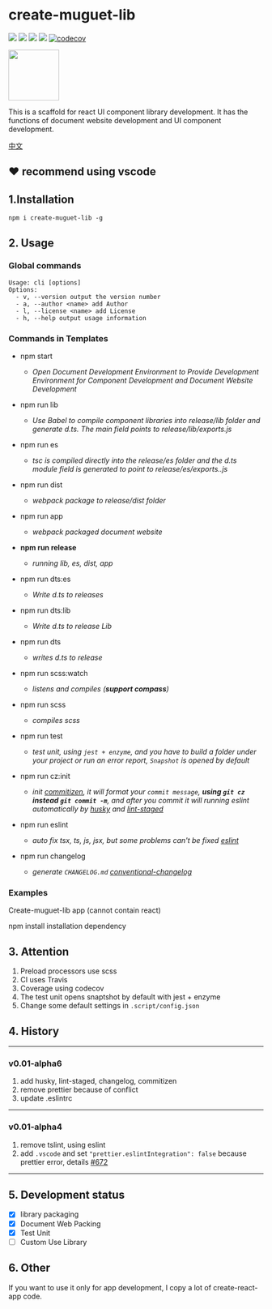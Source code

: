 # create-muguet-lib
![](https://travis-ci.com/sewerganger/create-muguet-lib.svg?branch=master)
![](https://img.shields.io/github/languages/top/sewerganger/create-muguet-lib)
![](https://img.shields.io/github/package-json/v/sewerganger/create-muguet-lib/master)
![](https://img.shields.io/github/license/sewerganger/create-muguet-lib)
[![codecov](https://codecov.io/gh/sewerganger/create-muguet-lib/branch/master/graph/badge.svg)](https://codecov.io/gh/sewerganger/create-muguet-lib)

<img src="https://raw.githubusercontent.com/sewerganger/create-muguet-lib/master/doc/logo.jpg" width="100px"/>

This is a scaffold for react UI component library development. It has the functions of document website development and UI component development.

[中文](https://github.com/sewerganger/create-muguet-lib/blob/master/README-zh.md)

## ❤ recommend using vscode

## 1.Installation

`npm i create-muguet-lib -g`

## 2. Usage

### Global commands

```shell
Usage: cli [options]
Options:
  - v, --version output the version number
  - a, --author <name> add Author
  - l, --license <name> add License
  - h, --help output usage information
```

### Commands in Templates

- npm start

  - _Open Document Development Environment to Provide Development Environment for Component Development and Document Website Development_

- npm run lib
  - _Use Babel to compile component libraries into release/lib folder and generate d.ts. The main field points to release/lib/exports.js_

- npm run es
  - _tsc is compiled directly into the release/es folder and the d.ts module field is generated to point to release/es/exports..js_

- npm run dist
  - _webpack package to release/dist folder_

- npm run app
  - _webpack packaged document website_

- **npm run release**
  - _running lib, es, dist, app_

- npm run dts:es
  - _Write d.ts to releases_

- npm run dts:lib
  - _Write d.ts to release Lib_

- npm run dts
  - _writes d.ts to release_

- npm run scss:watch
  - _listens and compiles (**support compass**)_

- npm run scss
  - _compiles scss_

- npm run test
  - _test unit, using  `jest + enzyme`,  and you have to build a folder under your project or run an error report, `Snapshot` is opened by default_

- npm run cz:init
  - _init [commitizen](https://www.npmjs.com/package/commitizen), it will format your `commit message`, **using `git cz` instead `git commit -m`**, and after you commit it will running eslint automatically by [husky](https://www.npmjs.com/package/husky) and [lint-staged](https://www.npmjs.com/package/lint-staged)_

- npm run eslint
  - _auto fix tsx, ts, js, jsx, but some problems can't be fixed [eslint](https://cn.eslint.org/docs/user-guide/command-line-interface)_

- npm run changelog
  - _generate `CHANGELOG.md` [conventional-changelog](https://github.com/conventional-changelog/conventional-changelog)_

### Examples

Create-muguet-lib app (cannot contain react)

npm install installation dependency

## 3. Attention

1. Preload processors use scss
2. CI uses Travis
3. Coverage using codecov
4. The test unit opens snaptshot by default with jest + enzyme
5. Change some default settings in `.script/config.json`

## 4. History

----
### v0.01-alpha6
1. add husky, lint-staged, changelog, commitizen
2. remove prettier because of conflict
3. update .eslintrc
----
### v0.01-alpha4
1. remove tslint, using eslint
2. add `.vscode` and set `"prettier.eslintIntegration": false` because prettier error, details [#672](https://github.com/prettier/prettier-vscode/issues/672)
----

## 5. Development status

- [x] library packaging
- [x] Document Web Packing
- [x] Test Unit
- [ ] Custom Use Library

## 6. Other

If you want to use it only for app development, I copy a lot of create-react-app code.
